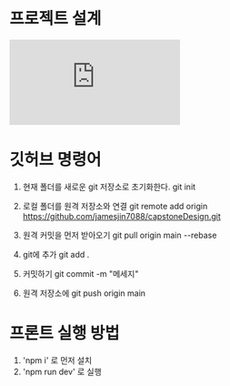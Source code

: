 # 프로젝트 설계
![initial](https://github.com/user-attachments/files/19713849/Untitled.1.pdf)


# 깃허브 명령어
1. 현재 폴더를 새로운 git 저장소로 초기화한다.
git init

1. 로컬 폴더를 원격 저장소와 연결
git remote add origin https://github.com/jamesjin7088/capstoneDesign.git

2. 원격 커밋을 먼저 받아오기
git pull origin main --rebase

3. git에 추가
git add .

4. 커밋하기
git commit -m "메세지"

5. 원격 저장소에
git push  origin main

# 프론트 실행 방법
1. 'npm i' 로 먼저 설치
2. 'npm run dev' 로 실행

